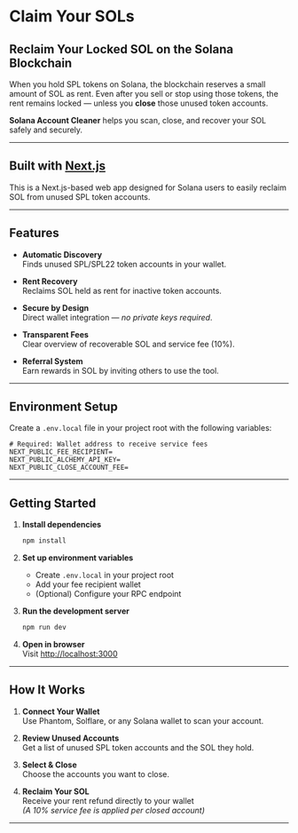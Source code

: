 # Claim Your SOLs

##  Reclaim Your Locked SOL on the Solana Blockchain

When you hold SPL tokens on Solana, the blockchain reserves a small amount of SOL as rent. Even after you sell or stop using those tokens, the rent remains locked — unless you **close** those unused token accounts.

**Solana Account Cleaner** helps you scan, close, and recover your SOL safely and securely.

---

##  Built with [Next.js](https://nextjs.org/)

This is a Next.js-based web app designed for Solana users to easily reclaim SOL from unused SPL token accounts.

---

##  Features

-  **Automatic Discovery**  
  Finds unused SPL/SPL22 token accounts in your wallet.

- **Rent Recovery**  
  Reclaims SOL held as rent for inactive token accounts.

- **Secure by Design**  
  Direct wallet integration — *no private keys required*.

- **Transparent Fees**  
  Clear overview of recoverable SOL and service fee (10%).

- **Referral System**  
  Earn rewards in SOL by inviting others to use the tool.

---

## Environment Setup

Create a `.env.local` file in your project root with the following variables:

```env
# Required: Wallet address to receive service fees
NEXT_PUBLIC_FEE_RECIPIENT=
NEXT_PUBLIC_ALCHEMY_API_KEY=
NEXT_PUBLIC_CLOSE_ACCOUNT_FEE=
```

---

## Getting Started

1. **Install dependencies**  
   ```bash
   npm install
   ```

2. **Set up environment variables**  
   - Create `.env.local` in your project root  
   - Add your fee recipient wallet  
   - (Optional) Configure your RPC endpoint

3. **Run the development server**  
   ```bash
   npm run dev
   ```

4. **Open in browser**  
   Visit [http://localhost:3000](http://localhost:3000)

---

## How It Works

1. **Connect Your Wallet**  
   Use Phantom, Solflare, or any Solana wallet to scan your account.

2. **Review Unused Accounts**  
   Get a list of unused SPL token accounts and the SOL they hold.

3. **Select & Close**  
   Choose the accounts you want to close.

4. **Reclaim Your SOL**  
   Receive your rent refund directly to your wallet  
   *(A 10% service fee is applied per closed account)*

---
